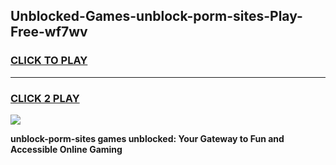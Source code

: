
## Unblocked-Games-unblock-porm-sites-Play-Free-wf7wv
<h3>
<a href="https://premium76.site?title=unblock-porm-sites&ref=23A">CLICK TO PLAY</a></h3>
<hr>

<h3>
<a href="https://premium76.site?title=unblock-porm-sites&ref=23A">CLICK 2 PLAY</a>
  
</h3>

<a href="https://premium76.site?title=unblock-porm-sites&ref=23A"><img src="https://clearcache.store/games.png"></a>


**unblock-porm-sites games unblocked: Your Gateway to Fun and Accessible Online Gaming**
